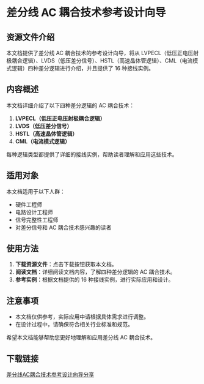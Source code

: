 # 差分线 AC 耦合技术参考设计向导

## 资源文件介绍

本文档提供了差分线 AC 耦合技术的参考设计向导，将从 LVPECL（低压正电压射极耦合逻辑）、LVDS（低压差分信号）、HSTL（高速晶体管逻辑）、CML（电流模式逻辑）四种差分逻辑进行介绍，并且提供了 16 种接线实例。

## 内容概述

本文档详细介绍了以下四种差分逻辑的 AC 耦合技术：

1. **LVPECL（低压正电压射极耦合逻辑）**
2. **LVDS（低压差分信号）**
3. **HSTL（高速晶体管逻辑）**
4. **CML（电流模式逻辑）**

每种逻辑类型都提供了详细的接线实例，帮助读者理解和应用这些技术。

## 适用对象

本文档适用于以下人群：

- 硬件工程师
- 电路设计工程师
- 信号完整性工程师
- 对差分信号和 AC 耦合技术感兴趣的读者

## 使用方法

1. **下载资源文件**：点击下载按钮获取本文档。
2. **阅读文档**：详细阅读文档内容，了解四种差分逻辑的 AC 耦合技术。
3. **参考实例**：根据文档提供的 16 种接线实例，进行实际应用和设计。

## 注意事项

- 本文档仅供参考，实际应用中请根据具体需求进行调整。
- 在设计过程中，请确保符合相关行业标准和规范。

希望本文档能够帮助您更好地理解和应用差分线 AC 耦合技术。

## 下载链接

[差分线AC耦合技术参考设计向导分享](https://pan.quark.cn/s/8c3dff629982)